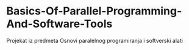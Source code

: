# Basics-Of-Parallel-Programming-And-Software-Tools
Projekat iz predmeta Osnovi paralelnog programiranja i softverski alati

